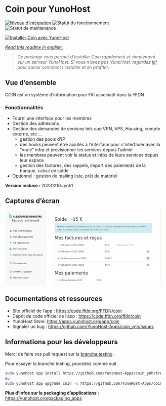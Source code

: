 <!--
N.B.: This README was automatically generated by https://github.com/YunoHost/apps/tree/master/tools/README-generator
It shall NOT be edited by hand.
-->

# Coin pour YunoHost

[![Niveau d’intégration](https://dash.yunohost.org/integration/coin.svg)](https://dash.yunohost.org/appci/app/coin) ![Statut du fonctionnement](https://ci-apps.yunohost.org/ci/badges/coin.status.svg) ![Statut de maintenance](https://ci-apps.yunohost.org/ci/badges/coin.maintain.svg)

[![Installer Coin avec YunoHost](https://install-app.yunohost.org/install-with-yunohost.svg)](https://install-app.yunohost.org/?app=coin)

*[Read this readme in english.](./README.md)*

> *Ce package vous permet d’installer Coin rapidement et simplement sur un serveur YunoHost.
Si vous n’avez pas YunoHost, regardez [ici](https://yunohost.org/#/install) pour savoir comment l’installer et en profiter.*

## Vue d’ensemble

COIN est un système d'information pour FAI associatif dans la FFDN

### Fonctionnalités

- Fourni une interface pour les membres
- Gestion des adhésions
- Gestion des demandes de services tels que VPN, VPS, Housing, compte externe, etc ...
    - gestion des pools d'IP
    - des hooks peuvent être ajoutés à l'interface pour s'interfacer avec la "vraie" infra et provisionner les services depuis l'admin
    - les membres peuvent voir le status et infos de leurs services depuis leur espace
    - gestion des factures, des rappels, import des paiements de la banque, calcul de solde
- Optionnel : gestion de mailing liste, prêt de matériel


**Version incluse :** 20231216~ynh1

## Captures d’écran

![Capture d’écran de Coin](./doc/screenshots/screenshot.png)

## Documentations et ressources

* Site officiel de l’app : <https://code.ffdn.org/FFDN/coin>
* Dépôt de code officiel de l’app : <https://code.ffdn.org/ffdn/coin>
* YunoHost Store: <https://apps.yunohost.org/app/coin>
* Signaler un bug : <https://github.com/YunoHost-Apps/coin_ynh/issues>

## Informations pour les développeurs

Merci de faire vos pull request sur la [branche testing](https://github.com/YunoHost-Apps/coin_ynh/tree/testing).

Pour essayer la branche testing, procédez comme suit.

``` bash
sudo yunohost app install https://github.com/YunoHost-Apps/coin_ynh/tree/testing --debug
ou
sudo yunohost app upgrade coin -u https://github.com/YunoHost-Apps/coin_ynh/tree/testing --debug
```

**Plus d’infos sur le packaging d’applications :** <https://yunohost.org/packaging_apps>